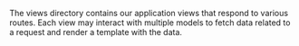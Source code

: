 The views directory contains our application views that respond to various routes. Each view may interact with multiple models to fetch data related to a request and render a template with the data.